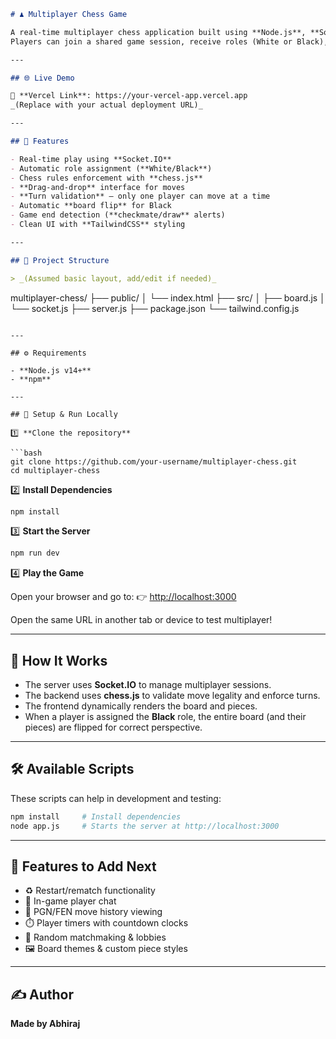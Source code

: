 ```markdown
# ♟️ Multiplayer Chess Game

A real-time multiplayer chess application built using **Node.js**, **Socket.IO**, **chess.js**, and **HTML/CSS (with Tailwind)**.  
Players can join a shared game session, receive roles (White or Black), make valid moves, and play from opposite sides with automatic turn enforcement and board flipping.

---

## 🌐 Live Demo

🔗 **Vercel Link**: https://your-vercel-app.vercel.app  
_(Replace with your actual deployment URL)_

---

## 🚀 Features

- Real-time play using **Socket.IO**
- Automatic role assignment (**White/Black**)
- Chess rules enforcement with **chess.js**
- **Drag-and-drop** interface for moves
- **Turn validation** — only one player can move at a time
- Automatic **board flip** for Black
- Game end detection (**checkmate/draw** alerts)
- Clean UI with **TailwindCSS** styling

---

## 📁 Project Structure

> _(Assumed basic layout, add/edit if needed)_

```

multiplayer-chess/
├── public/
│   └── index.html
├── src/
│   ├── board.js
│   └── socket.js
├── server.js
├── package.json
└── tailwind.config.js

````

---

## ⚙️ Requirements

- **Node.js v14+**
- **npm**

---

## 🔧 Setup & Run Locally

1️⃣ **Clone the repository**

```bash
git clone https://github.com/your-username/multiplayer-chess.git
cd multiplayer-chess
````

2️⃣ **Install Dependencies**

```bash
npm install
```

3️⃣ **Start the Server**

```bash
npm run dev
```

4️⃣ **Play the Game**

Open your browser and go to:
👉 [http://localhost:3000](http://localhost:3000)

Open the same URL in another tab or device to test multiplayer!

---

## 🧠 How It Works

* The server uses **Socket.IO** to manage multiplayer sessions.
* The backend uses **chess.js** to validate move legality and enforce turns.
* The frontend dynamically renders the board and pieces.
* When a player is assigned the **Black** role, the entire board (and their pieces) are flipped for correct perspective.

---

## 🛠 Available Scripts

These scripts can help in development and testing:

```bash
npm install     # Install dependencies
node app.js     # Starts the server at http://localhost:3000
```

---

## 🧩 Features to Add Next

* ♻️ Restart/rematch functionality
* 💬 In-game player chat
* 📜 PGN/FEN move history viewing
* ⏱️ Player timers with countdown clocks
* 🔀 Random matchmaking & lobbies
* 🖼️ Board themes & custom piece styles

---

## ✍️ Author

**Made by Abhiraj**

```





